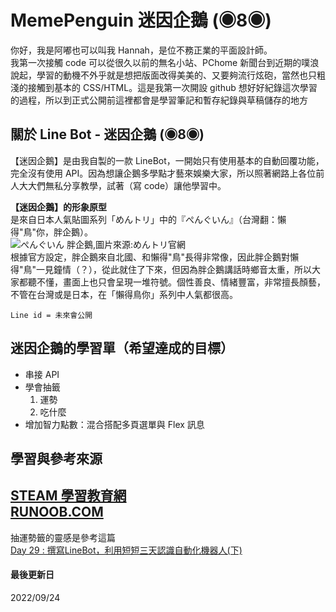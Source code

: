 # MemePenguin 迷因企鵝 (◉8◉) 
你好，我是阿嘟也可以叫我 Hannah，是位不務正業的平面設計師。  
我第一次接觸 code 可以從很久以前的無名小站、PChome 新聞台到近期的噗浪說起，學習的動機不外乎就是想把版面改得美美的、又要夠流行炫砲，當然也只粗淺的接觸到基本的 CSS/HTML。這是我第一次開設 github 想好好紀錄這次學習的過程，所以到正式公開前這裡都會是學習筆記和暫存紀錄與草稿儲存的地方
  
## 關於 Line Bot - 迷因企鵝 (◉8◉) 
【迷因企鵝】是由我自製的一款 LineBot，一開始只有使用基本的自動回覆功能，完全沒有使用 API。因為想讓企鵝多學點才藝來娛樂大家，所以照著網路上各位前人大大們無私分享教學，試著（寫 code）讓他學習中。  
  
**【迷因企鵝】的形象原型**  
是來自日本人氣貼圖系列「めんトリ」中的『ぺんぐいん』（台灣翻：懶得"鳥"你，胖企鵝）。  
  ![ぺんぐいん 胖企鵝,圖片來源:めんトリ官網](https://mendotori.jp/image/chara/05-pc.jpg)  
根據官方設定，胖企鵝來自北國、和懶得"鳥"長得非常像，因此胖企鵝對懶得"鳥"一見鐘情（？），從此就住了下來，但因為胖企鵝講話時鄉音太重，所以大家都聽不懂，畫面上也只會呈現一堆符號。個性善良、情緒豐富，非常擅長顏藝，不管在台灣或是日本，在「懶得鳥你」系列中人氣都很高。  
  
```
Line id = 未來會公開
```
  
## 迷因企鵝的學習單（希望達成的目標）  
- 串接 API
- 學會抽籤
  1.  運勢
  2.  吃什麼
- 增加智力點數：混合搭配多頁選單與 Flex 訊息  
  
## 學習與參考來源
[STEAM 學習教育網](https://steam.oxxostudio.tw/category/python/example/line-bot.html)  
[RUNOOB.COM](https://www.runoob.com/python/python-dictionary.html)  
--  
抽運勢籤的靈感是參考這篇  
[Day 29 : 撰寫LineBot，利用短短三天認識自動化機器人(下) ](https://ithelp.ithome.com.tw/articles/10280897)  
  
#### 最後更新日
2022/09/24
